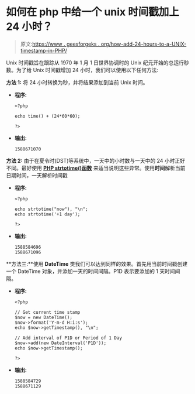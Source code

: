 # 如何在 php 中给一个 unix 时间戳加上 24 小时？

> 原文:[https://www . geesforgeks . org/how-add-24-hours-to-a-UNIX-timestamp-in-PHP/](https://www.geeksforgeeks.org/how-to-add-24-hours-to-a-unix-timestamp-in-php/)

Unix 时间戳旨在跟踪从 1970 年 1 月 1 日世界协调时的 Unix 纪元开始的总运行秒数。为了给 Unix 时间戳增加 24 小时，我们可以使用以下任何方法:

**方法 1:** 将 24 小时转换为秒，并将结果添加到当前 Unix 时间。

*   **程序:**

    ```
    <?php 

    echo time() + (24*60*60); 

    ?>
    ```

*   **输出:**

    ```
    1588671070
    ```

**方法 2:** 由于在夏令时(DST)等系统中，一天中的小时数与一天中的 24 小时正好不同。最好使用 **[PHP strtotime()函数](https://www.geeksforgeeks.org/php-strtotime-function/)** 来适当说明这些异常。使用**时间**解析当前日期时间，一天解析时间戳

*   **程序:**

    ```
    <?php 

    echo strtotime("now"), "\n";
    echo strtotime('+1 day'); 

    ?>
    ```

*   **输出:**

    ```
    1588584696
    1588671096
    ```

**方法三:**使用 **DateTime** 类我们可以达到同样的效果。首先用当前时间戳创建一个 DateTime 对象，并添加一天的时间间隔。P1D 表示要添加的 1 天时间间隔。

*   **程序:**

    ```
    <?php 

    // Get current time stamp
    $now = new DateTime();
    $now->format('Y-m-d H:i:s');    
    echo $now->getTimestamp(), "\n";   

    // Add interval of P1D or Period of 1 Day
    $now->add(new DateInterval('P1D'));
    echo $now->getTimestamp();

    ?>
    ```

*   **输出:**

    ```
    1588584729
    1588671129
    ```
